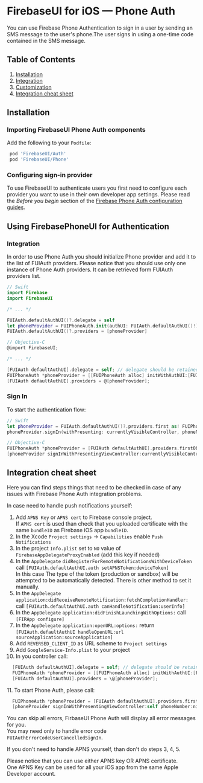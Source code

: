 # FirebaseUI for iOS — Phone Auth

You can use Firebase Phone Authentication to sign in a user by sending an SMS message to the user's phone.The user signs in using a one-time code contained in the SMS message.

## Table of Contents

1. [Installation](#installation)
1. [Integration](#using-firebasephoneui-for-authentication)
1. [Customization](#customizing)
1. [Integration cheat sheet](#integration-cheat-sheet)

## Installation
### Importing FirebaseUI Phone Auth components
Add the following to your `Podfile`:
```ruby
 pod 'FirebaseUI/Auth'
 pod 'FirebaseUI/Phone'
```

### Configuring sign-in provider
To use FirebaseUI to authenticate users you first need to configure each provider you want to use in
their own developer app settings. Please read the *Before you begin* section of the [Firebase
Phone Auth configuration guides](https://firebase.google.com/docs/auth/ios/phone-auth#before_you_begin).

## Using FirebasePhoneUI for Authentication

### Integration

In order to use Phone Auth you should initialize Phone provider and add it to the list of FUIAuth providers. Please notice that you should use only one instance of Phone Auth providers. It can be retrieved form FUIAuth providers list.

```swift
// Swift
import Firebase
import FirebaseUI

/* ... */

FUIAuth.defaultAuthUI()?.delegate = self
let phoneProvider = FUIPhoneAuth.init(authUI: FUIAuth.defaultAuthUI()!)
FUIAuth.defaultAuthUI()?.providers = [phoneProvider]
```

```objective-c
// Objective-C
@import FirebaseUI;

/* ... */

[FUIAuth defaultAuthUI].delegate = self; // delegate should be retained by you!
FUIPhoneAuth *phoneProvider = [[FUIPhoneAuth alloc] initWithAuthUI:[FUIAuth defaultAuthUI]];
[FUIAuth defaultAuthUI].providers = @[phoneProvider];
```

### Sign In

To start the authentication flow:

```swift
// Swift
let phoneProvider = FUIAuth.defaultAuthUI()?.providers.first as! FUIPhoneAuth
phoneProvider.signIn(withPresenting: currentlyVisibleController, phoneNumber: nil)
```

```objective-c
// Objective-C
FUIPhoneAuth *phoneProvider = [FUIAuth defaultAuthUI].providers.firstObject;
[phoneProvider signInWithPresentingViewController:currentlyVisibleController phoneNumber:nil];
```

## Integration cheat sheet
Here you can find steps things that need to be checked in case of any issues with Firebase Phone Auth integration problems.

In case  need to handle push notifications yourself:

1. Add `APNS Key` or `APNS cert` to Firebase console project.
<br>If `APNS cert` is used than check that you uploaded certificate with the same `bundleID` as Firebase iOS app `bundleID`.
1. In the Xcode `Project settings` -> `Capabilities` enable `Push Notifications`
1. In the project `Info.plist` set to `NO` value of `FirebaseAppDelegateProxyEnabled` (add this key if needed)
1. In the `AppDelegate` `didRegisterForRemoteNotificationsWithDeviceToken` call `[FUIAuth.defaultAuthUI.auth setAPNSToken:deviceToken]`
<br>In this case The type of the token (production or sandbox) will be attempted to be automatically detected. There is other method to set it manually.
1. In the `AppDelegate` `application:didReceiveRemoteNotification:fetchCompletionHandler:` call `[FUIAuth.defaultAuthUI.auth canHandleNotification:userInfo]`
1. In the `AppDelegate` `application:didFinishLaunchingWithOptions:` call `[FIRApp configure]`
1. In the `AppDelegate` `application:openURL:options:` return `[FUIAuth.defaultAuthUI handleOpenURL:url sourceApplication:sourceApplication]`
1. Add `REVERSED_CLIENT_ID` as URL scheme to `Project settings`
1. Add `GoogleService-Info.plist` to your project
1. In you controller call:
```objective-c
  [FUIAuth defaultAuthUI].delegate = self; // delegate should be retained by you!
  FUIPhoneAuth *phoneProvider = [[FUIPhoneAuth alloc] initWithAuthUI:[FUIAuth defaultAuthUI]];
  [FUIAuth defaultAuthUI].providers = \@[phoneProvider];
```
11\. To start Phone Auth, please call:
```objective-c
  FUIPhoneAuth *phoneProvider = [FUIAuth defaultAuthUI].providers.firstObject;
  [phoneProvider signInWithPresentingViewController:self phoneNumber:nil];
```
You can skip all errors, FirbaseUI Phone Auth will display all error messages for you.
<br>You may need only to handle error code `FUIAuthErrorCodeUserCancelledSignIn`.

If you don't need to handle APNS yourself, than don't do steps 3, 4, 5.

Please notice that you can use either APNS key OR APNS certificate.
<br>One APNS Key can be used for all your iOS app from the same Apple Developer account.
